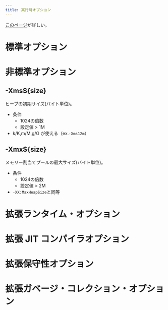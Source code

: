 ```yaml
---
title: 実行時オプション
---
```


[このページ](https://docs.oracle.com/javase/jp/8/docs/technotes/tools/windows/java.html)が詳しい。

# 標準オプション

# 非標準オプション

## -Xms${size}

ヒープの初期サイズ(バイト単位)。
- 条件
  - 1024の倍数
  - 設定値 > 1M
- k/K,m/M,g/G が使える（ex.`-Xms12m`）

## -Xmx${size}

メモリー割当てプールの最大サイズ(バイト単位)。
- 条件
  - 1024の倍数
  - 設定値 > 2M
- `-XX:MaxHeapSize`と同等

# 拡張ランタイム・オプション

# 拡張 JIT コンパイラオプション

# 拡張保守性オプション

# 拡張ガベージ・コレクション・オプション
